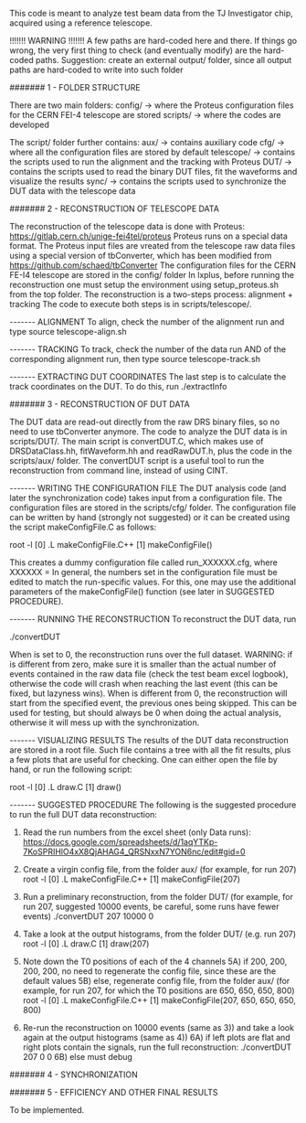 This code is meant to analyze test beam data from the TJ Investigator chip, acquired using a reference telescope.

!!!!!!! WARNING !!!!!!! A few paths are hard-coded here and there. If things go wrong, the very first thing to check (and eventually modify) are the hard-coded paths.
Suggestion: create an external output/ folder, since all output paths are hard-coded to write into such folder

####### 1 - FOLDER STRUCTURE

There are two main folders:
config/ -> where the Proteus configuration files for the CERN FEI-4 telescope are stored
scripts/ -> where the codes are developed

The script/ folder further contains:
aux/ -> contains auxiliary code
cfg/ -> where all the configuration files are stored by default
telescope/ -> contains the scripts used to run the alignment and the tracking with Proteus
DUT/ -> contains the scripts used to read the binary DUT files, fit the waveforms and visualize the results
sync/ -> contains the scripts used to synchronize the DUT data with the telescope data

####### 2 - RECONSTRUCTION OF TELESCOPE DATA

The reconstruction of the telescope data is done with Proteus: https://gitlab.cern.ch/unige-fei4tel/proteus
Proteus runs on a special data format. The Proteus input files are vreated from the telescope raw data files using a special version of tbConverter, which has been modified from https://github.com/schaed/tbConverter
The configuration files for the CERN FE-I4 telescope are stored in the config/ folder
In lxplus, before running the reconstruction one must setup the environment using setup_proteus.sh from the top folder.
The reconstruction is a two-steps process: alignment + tracking
The code to execute both steps is in scripts/telescope/.

------- ALIGNMENT
To align, check the number of the alignment run and type
source telescope-align.sh <runNumber>

------- TRACKING
To track, check the number of the data run AND of the corresponding alignment run, then type
source telescope-track.sh <runNumber-data> <runNumber-align>

------- EXTRACTING DUT COORDINATES
The last step is to calculate the track coordinates on the DUT. To do this, run
./extractInfo <runNumber>

####### 3 - RECONSTRUCTION OF DUT DATA

The DUT data are read-out directly from the raw DRS binary files, so no need to use tbConverter anymore.
The code to analyze the DUT data is in scripts/DUT/.
The main script is convertDUT.C, which makes use of DRSDataClass.hh, fitWaveform.hh and readRawDUT.h, plus the code in the scripts/aux/ folder.
The convertDUT script is a useful tool to run the reconstruction from command line, instead of using CINT.

------- WRITING THE CONFIGURATION FILE
The DUT analysis code (and later the synchronization code) takes input from a configuration file.
The configuration files are stored in the scripts/cfg/ folder.
The configuration file can be written by hand (strongly not suggested) or it can be created using the script makeConfigFile.C as follows:

root -l
[0] .L makeConfigFile.C++
[1] makeConfigFile(<runNumber>)

This creates a dummy configuration file called run_XXXXXX.cfg, where XXXXXX = <runNumber>
In general, the numbers set in the configuration file must be edited to match the run-specific values. For this, one may use the additional parameters of the makeConfigFile() function (see later in SUGGESTED PROCEDURE).

------- RUNNING THE RECONSTRUCTION
To reconstruct the DUT data, run

./convertDUT <runNumber> <nEvents> <eventStart>

When <nEvents> is set to 0, the reconstruction runs over the full dataset.
WARNING: if <nEvents> is different from zero, make sure it is smaller than the actual number of events contained in the raw data file (check the test beam excel logbook), otherwise the code will crash when reaching the last event (this can be fixed, but lazyness wins).
When <eventStart> is different from 0, the reconstruction will start from the specified event, the previous ones being skipped. This can be used for testing, but <eventStart> should always be 0 when doing the actual analysis, otherwise it will mess up with the synchronization.

------- VISUALIZING RESULTS
The results of the DUT data reconstruction are stored in a root file. Such file contains a tree with all the fit results, plus a few plots that are useful for checking. One can either open the file by hand, or run the following script:

root -l
[0] .L draw.C
[1] draw(<runNumber>)

------- SUGGESTED PROCEDURE
The following is the suggested procedure to run the full DUT data reconstruction:

1) Read the run numbers from the excel sheet (only Data runs):
https://docs.google.com/spreadsheets/d/1aqYTKp-7KoSPRIHlO4xX8QjAHAG4_QRSNxxN7YON6nc/edit#gid=0

2) Create a virgin config file, from the folder aux/ (for example, for run 207)
root -l
[0] .L makeConfigFile.C++
[1] makeConfigFile(207)

3) Run a preliminary reconstruction, from the folder DUT/ (for example, for run 207, suggested 10000 events, be careful, some runs have fewer events)
./convertDUT 207 10000 0

4) Take a look at the output histograms, from the folder DUT/ (e.g. run 207)
root -l
[0] .L draw.C
[1] draw(207)

5) Note down the T0 positions of each of the 4 channels
5A) if 200, 200, 200, 200, no need to regenerate the config file, since these are the default values
5B) else, regenerate config file, from the folder aux/ (for example, for run 207, for which the T0 positions are 650, 650, 650, 800)
root -l
[0] .L makeConfigFile.C++
[1] makeConfigFile(207, 650, 650, 650, 800)

6) Re-run the reconstruction on 10000 events (same as 3)) and take a look again at the output histograms (same as 4))
6A) if left plots are flat and right plots contain the signals, run the full reconstruction:
./convertDUT 207 0 0
6B) else must debug

####### 4 - SYNCHRONIZATION

####### 5 - EFFICIENCY AND OTHER FINAL RESULTS

To be implemented.